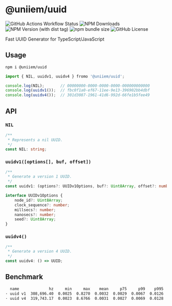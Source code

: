# @uniiem/uuid

![GitHub Actions Workflow Status](https://img.shields.io/github/actions/workflow/status/HoshinoSuzumi/uuid/ci.yml)
![NPM Downloads](https://img.shields.io/npm/dm/%40uniiem%2Fuuid)
![NPM Version (with dist tag)](https://img.shields.io/npm/v/%40uniiem%2Fuuid/latest)
![npm bundle size](https://img.shields.io/bundlephobia/min/%40uniiem%2Fuuid)
![GitHub License](https://img.shields.io/github/license/HoshinoSuzumi/uuid)

Fast UUID Generator for TypeScript/JavaScript

## Usage

```bash
npm i @uniiem/uuid
```

```typescript
import { NIL, uuidv1, uuidv4 } fromo '@uniiem/uuid';

console.log(NIL);       // 00000000-0000-0000-0000-000000000000
console.log(uuidv1());  // fbc0f1a0-ef67-11ee-9e13-396902bb4dbf
console.log(uuidv4());  // 301d3087-1961-41d6-992d-66fe1b5fee49
```

## API

### `NIL`

```typescript
/**
 * Represents a nil UUID.
 */
const NIL: string;
```

### `uuidv1([options[], buf, offset])`

```typescript
/**
 * Generate a version 1 UUID.
 */
const uuidv1: (options?: UUIDv1Options, buf?: Uint8Array, offset?: number) => UUID;

interface UUIDv1Options {
    node_id?: Uint8Array;
    clock_sequence?: number;
    millsecs?: number;
    nanosecs?: number;
    seed?: Uint8Array;
}
```

### `uuidv4()`

```typescript
/**
 * Generate a version 4 UUID.
 */
const uuidv4: () => UUID;
```

## Benchmark

```bash
  name             hz     min     max    mean     p75     p99    p995    p999     rme  samples
· uuid v1  308,696.40  0.0025  0.8270  0.0032  0.0029  0.0067  0.0126  0.0535  ±1.42%   154349
· uuid v4  319,743.17  0.0023  8.6766  0.0031  0.0027  0.0069  0.0128  0.0241  ±5.44%   159872
```

